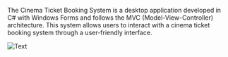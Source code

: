 The Cinema Ticket Booking System is a desktop application developed in C# with Windows Forms and follows the MVC (Model-View-Controller) architecture.
This system allows users to interact with a cinema ticket booking system through a user-friendly interface.

![Text](Pictures/ticketAutomation.png)